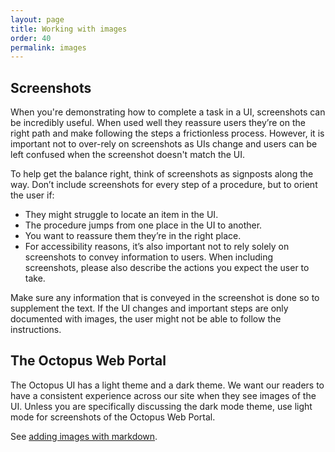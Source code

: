 ```yaml
---
layout: page
title: Working with images
order: 40
permalink: images
---
```


## Screenshots 

When you're demonstrating how to complete a task in a UI, screenshots can be incredibly useful. When used well they reassure users they’re on the right path and make following the steps a frictionless process. However, it is important not to over-rely on screenshots as UIs change and users can be left confused when the screenshot doesn't match the UI.

To help get the balance right, think of screenshots as signposts along the way. Don’t include screenshots for every step of a procedure, but to orient the user if:

- They might struggle to locate an item in the UI.
- The procedure jumps from one place in the UI to another.
- You want to reassure them they’re in the right place.
- For accessibility reasons, it’s also important not to rely solely on screenshots to convey information to users. When including screenshots, please also describe the actions you expect the user to take.

Make sure any information that is conveyed in the screenshot is done so to supplement the text. If the UI changes and important steps are only documented with images, the user might not be able to follow the instructions.

## The Octopus Web Portal

The Octopus UI has a light theme and a dark theme. We want our readers to have a consistent experience across our site when they see images of the UI. Unless you are specifically discussing the dark mode theme, use light mode for screenshots of the Octopus Web Portal.

See [adding images with markdown]({{site.url}}/{{site.baseurl}}/markdown#images).
